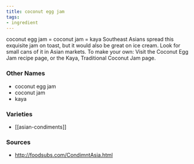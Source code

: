```yaml
---
title: coconut egg jam
tags:
- ingredient
---
```

coconut egg jam = coconut jam = kaya Southeast Asians spread this exquisite jam on toast, but it would also be great on ice cream. Look for small cans of it in Asian markets. To make your own: Visit the Coconut Egg Jam recipe page, or the Kaya, Traditional Coconut Jam page.

### Other Names

* coconut egg jam
* coconut jam
* kaya

### Varieties

* [[asian-condiments]]

### Sources
* http://foodsubs.com/CondimntAsia.html

